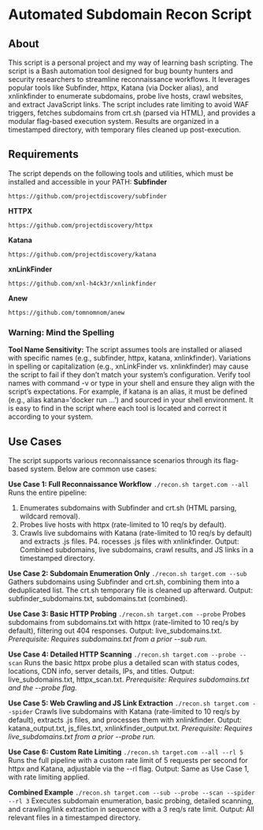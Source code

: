 # Automated Subdomain Recon Script
## About
This script is a personal project and my way of learning bash scripting.
The script is a Bash automation tool designed for bug bounty hunters and security researchers to streamline reconnaissance workflows. It leverages popular tools like Subfinder, httpx, Katana (via Docker alias), and xnlinkfinder to enumerate subdomains, probe live hosts, crawl websites, and extract JavaScript links. The script includes rate limiting to avoid WAF triggers, fetches subdomains from crt.sh (parsed via HTML), and provides a modular flag-based execution system. Results are organized in a timestamped directory, with temporary files cleaned up post-execution.

## Requirements
The script depends on the following tools and utilities, which must be installed and accessible in your PATH:
**Subfinder**
```
https://github.com/projectdiscovery/subfinder
```
**HTTPX**
```
https://github.com/projectdiscovery/httpx
```
**Katana**
```
https://github.com/projectdiscovery/katana
```
**xnLinkFinder**
```
https://github.com/xnl-h4ck3r/xnlinkfinder
```
**Anew**
```
https://github.com/tomnomnom/anew
```
### Warning: Mind the Spelling
**Tool Name Sensitivity:** 
The script assumes tools are installed or aliased with specific names (e.g., subfinder, httpx, katana, xnlinkfinder). Variations in spelling or capitalization (e.g., xnLinkFinder vs. xnlinkfinder) may cause the script to fail if they don’t match your system’s configuration. Verify tool names with command -v <tool> or type <tool> in your shell and ensure they align with the script’s expectations. For example, if katana is an alias, it must be defined (e.g., alias katana='docker run ...') and sourced in your shell environment. It is easy to find in the script where each tool is located and correct it according to your system.

## Use Cases
The script supports various reconnaissance scenarios through its flag-based system.
Below are common use cases:

**Use Case 1: Full Reconnaissance Workflow**
```./recon.sh target.com --all```
Runs the entire pipeline:
1. Enumerates subdomains with Subfinder and crt.sh (HTML parsing, wildcard removal).
2. Probes live hosts with httpx (rate-limited to 10 req/s by default).
3. Crawls live subdomains with Katana (rate-limited to 10 req/s by default) and extracts .js files.
P4. rocesses .js files with xnlinkfinder.
Output: Combined subdomains, live subdomains, crawl results, and JS links in a timestamped directory.

**Use Case 2: Subdomain Enumeration Only**
```./recon.sh target.com --sub```
Gathers subdomains using Subfinder and crt.sh, combining them into a deduplicated list. The crt.sh temporary file is cleaned up afterward.
Output: subfinder_subdomains.txt, subdomains.txt (combined).

**Use Case 3: Basic HTTP Probing**
```./recon.sh target.com --probe```
Probes subdomains from subdomains.txt with httpx (rate-limited to 10 req/s by default), filtering out 404 responses.
Output: live_subdomains.txt.
*Prerequisite: Requires subdomains.txt from a prior --sub run.*

**Use Case 4: Detailed HTTP Scanning**
```./recon.sh target.com --probe --scan```
Runs the basic httpx probe plus a detailed scan with status codes, locations, CDN info, server details, IPs, and titles.
Output: live_subdomains.txt, httpx_scan.txt.
*Prerequisite: Requires subdomains.txt and the --probe flag.*

**Use Case 5: Web Crawling and JS Link Extraction**
```./recon.sh target.com --spider```
Crawls live subdomains with Katana (rate-limited to 10 req/s by default), extracts .js files, and processes them with xnlinkfinder.
Output: katana_output.txt, js_files.txt, xnlinkfinder_output.txt.
*Prerequisite: Requires live_subdomains.txt from a prior --probe run.*

**Use Case 6: Custom Rate Limiting**
```./recon.sh target.com --all --rl 5```
Runs the full pipeline with a custom rate limit of 5 requests per second for httpx and Katana, adjustable via the --rl flag.
Output: Same as Use Case 1, with rate limiting applied.

**Combined Example**
```./recon.sh target.com --sub --probe --scan --spider --rl 3```
Executes subdomain enumeration, basic probing, detailed scanning, and crawling/link extraction in sequence with a 3 req/s rate limit.
Output: All relevant files in a timestamped directory.